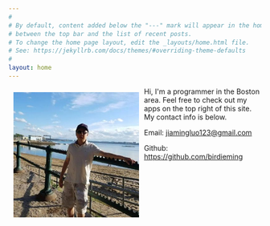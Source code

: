 ```yaml
---
#
# By default, content added below the "---" mark will appear in the home page
# between the top bar and the list of recent posts.
# To change the home page layout, edit the _layouts/home.html file.
# See: https://jekyllrb.com/docs/themes/#overriding-theme-defaults
#
layout: home
---
```




<img src="/assets/mypic.jpg" width="250" align="left" style="margin:10px">

Hi, I'm a programmer in the Boston area. Feel free to check out my apps on the top right of this site. My contact info is below.


Email: jiamingluo123@gmail.com

Github: https://github.com/birdieming



